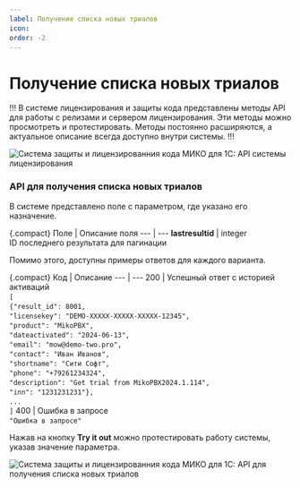 ```yaml
---
label: Получение списка новых триалов
icon: 
order: -2
---
```

# Получение списка новых триалов

!!!
В системе лицензирования и защиты кода представлены методы API для работы с релизами и сервером лицензирования. Эти методы можно просмотреть и протестировать. Методы постоянно расширяются, а актуальное описание всегда доступно внутри системы.
!!!

<img class="miko-shadow img-zoomable"  
src="/assets/licensing-system/getting-new-trials/getting-new-trials_1.png"
data-original="/assets/licensing-system/getting-new-trials/getting-new-trials_1.png"
srcset="/assets/licensing-system/getting-new-trials/getting-new-trials_1_prev.png 1x, /assets/licensing-system/getting-new-trials/getting-new-trials_1.png 2x"
alt="Система защиты и лицензированния кода МИКО для 1С: API системы лицензирования"
/>

### API для получения списка новых триалов

В системе представлено поле с параметром, где указано его назначение.

{.compact}
Поле | Описание поля
--- | ---
<b>lastresultid</b> | integer<br>ID последнего результата для пагинации

Помимо этого, доступны примеры ответов для каждого варианта.

{.compact}
Код | Описание
--- | ---
200 | Успешный ответ с историей активаций<br>`[`<br>`{"result_id": 8001,`<br>`"licensekey": "DEMO-XXXXX-XXXXX-XXXXX-12345",`<br>`"product": "MikoPBX",`<br>`"dateactivated": "2024-06-13",`<br>`"email": "mow@demo-two.pro",`<br>`"contact": "Иван Иванов",`<br>`"shortname": "Сити Софт",`<br>`"phone": "+79261234324",`<br>`"description": "Get trial from MikoPBX2024.1.114",`<br>`"inn": "1231231231"},`<br>`...`<br>`]`
400 | Ошибка в запросе<br>`"Ошибка в запросе"`

Нажав на кнопку **Try it out** можно протестировать работу системы, указав значение параметра.

<img class="miko-shadow img-zoomable"  
src="/assets/licensing-system/getting-new-trials/getting-new-trials_2.png"
data-original="/assets/licensing-system/getting-new-trials/getting-new-trials_2.png"
srcset="/assets/licensing-system/getting-new-trials/getting-new-trials_2_prev.png 1x, /assets/licensing-system/getting-new-trials/getting-new-trials_2.png 2x"
alt="Система защиты и лицензированния кода МИКО для 1С: API для получения списка новых триалов"
/>